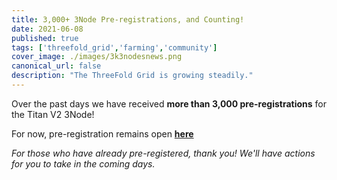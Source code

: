 ```yaml
---
title: 3,000+ 3Node Pre-registrations, and Counting!
date: 2021-06-08
published: true
tags: ['threefold_grid','farming','community']
cover_image: ./images/3k3nodesnews.png
canonical_url: false
description: "The ThreeFold Grid is growing steadily."
---
```


Over the past days we have received **more than 3,000 pre-registrations** for the Titan V2 3Node!

For now, pre-registration remains open **[here](http://next3nodebatch.threefold.io/)**

*For those who have already pre-registered, thank you! We'll have actions for you to take in the coming days.*
